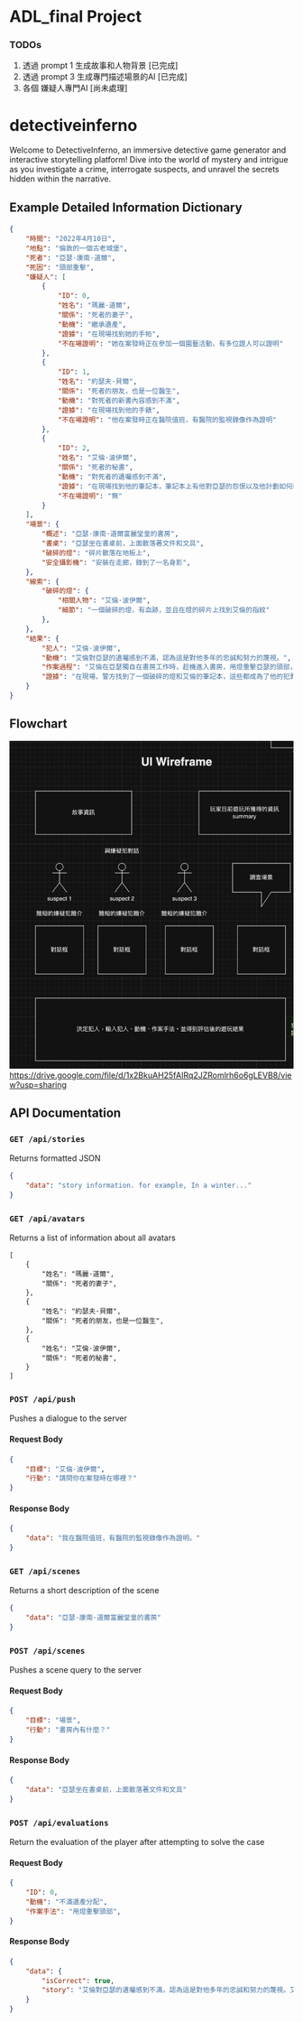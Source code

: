 # ADL_final Project
### TODOs
1. 透過 prompt 1 生成故事和人物背景 [已完成]
2. 透過 prompt 3 生成專門描述場景的AI [已完成]
3. 各個 嫌疑人專門AI [尚未處理]

# detectiveinferno
Welcome to DetectiveInferno, an immersive detective game generator and interactive storytelling platform! Dive into the world of mystery and intrigue as you investigate a crime, interrogate suspects, and unravel the secrets hidden within the narrative.

## Example Detailed Information Dictionary
```json
{
    "時間": "2022年4月10日",
    "地點": "倫敦的一個古老城堡",
    "死者": "亞瑟·康南·道爾",
    "死因": "頭部重擊",
    "嫌疑人": [
        {
            "ID": 0,
            "姓名": "瑪麗·道爾",
            "關係": "死者的妻子",
            "動機": "繼承遺產",
            "證據": "在現場找到她的手帕",
            "不在場證明": "她在案發時正在參加一個園藝活動，有多位證人可以證明"
        },
        {
            "ID": 1,
            "姓名": "約瑟夫·貝爾",
            "關係": "死者的朋友，也是一位醫生",
            "動機": "對死者的新書內容感到不滿",
            "證據": "在現場找到他的手錶",
            "不在場證明": "他在案發時正在醫院值班，有醫院的監視錄像作為證明"
        },
        {
            "ID": 2,
            "姓名": "艾倫·波伊爾",
            "關係": "死者的秘書",
            "動機": "對死者的遺囑感到不滿",
            "證據": "在現場找到他的筆記本，筆記本上有他對亞瑟的怨恨以及他計劃如何殺死亞瑟的詳細描述",
            "不在場證明": "無"
        }
    ],
    "場景": {
        "概述": "亞瑟·康南·道爾富麗堂皇的書房",
        "書桌": "亞瑟坐在書桌前，上面散落著文件和文具",
        "破碎的燈": "碎片散落在地板上",
        "安全攝影機": "安裝在走廊，錄到了一名身影",
    },
    "線索": {
        "破碎的燈": {
            "相關人物": "艾倫·波伊爾",
            "細節": "一個破碎的燈，有血跡，並且在燈的碎片上找到艾倫的指紋"
        },
    },
    "結果": {
        "犯人": "艾倫·波伊爾",
        "動機": "艾倫對亞瑟的遺囑感到不滿，認為這是對他多年的忠誠和努力的蔑視。",
        "作案過程": "艾倫在亞瑟獨自在書房工作時，趁機進入書房，用燈重擊亞瑟的頭部，導致亞瑟當場死亡。",
        "證據": "在現場，警方找到了一個破碎的燈和艾倫的筆記本，這些都成為了他的犯罪證據。在燈的碎片上找到艾倫的指紋，並且在他的筆記本上找到他對亞瑟的怨恨以及他計劃如何殺死亞瑟的詳細描述。"
    }
}

```
## Flowchart
![flowchart](image.png)
https://drive.google.com/file/d/1x2BkuAH25fAIRq2JZRomlrh6o6gLEVB8/view?usp=sharing

## API Documentation
### `GET /api/stories`
Returns formatted JSON
```json
{
    "data": "story information. for example, In a winter..."
}
```

### `GET /api/avatars`
Returns a list of information about all avatars
```
[
    {
        "姓名": "瑪麗·道爾",
        "關係": "死者的妻子",
    },
    {
        "姓名": "約瑟夫·貝爾",
        "關係": "死者的朋友，也是一位醫生",
    },
    {
        "姓名": "艾倫·波伊爾",
        "關係": "死者的秘書",
    }
]
```

### `POST /api/push`
Pushes a dialogue to the server
#### Request Body
```json
{
    "目標": "艾倫·波伊爾",
    "行動": "請問你在案發時在哪裡？"
}
```
#### Response Body
```json
{
    "data": "我在醫院值班，有醫院的監視錄像作為證明。"
}
```

### `GET /api/scenes`
Returns a short description of the scene
```json
{
    "data": "亞瑟·康南·道爾富麗堂皇的書房"
}
```
### `POST /api/scenes`
Pushes a scene query to the server
#### Request Body
```json
{
    "目標": "場景",
    "行動": "書房內有什麼？"
}
```
#### Response Body
```json
{
    "data": "亞瑟坐在書桌前，上面散落著文件和文具"
}
```

### `POST /api/evaluations`
Return the evaluation of the player after attempting to solve the case
#### Request Body
```json
{
    "ID": 0,
    "動機": "不滿遺產分配",
    "作案手法": "用燈重擊頭部",
}
```
#### Response Body
```json
{
    "data": {
        "isCorrect": true,
        "story": "艾倫對亞瑟的遺囑感到不滿，認為這是對他多年的忠誠和努力的蔑視。艾倫在亞瑟獨自在書房工作時，趁機進入書房，用燈重擊亞瑟的頭部，導致亞瑟當場死亡。在現場，警方找到了一個破碎的燈和艾倫的筆記本，這些都成為了他的犯罪證據。在燈的碎片上找到艾倫的指紋，並且在他的筆記本上找到他對亞瑟的怨恨以及他計劃如何殺死亞瑟的詳細描述。"
    }
}
```
